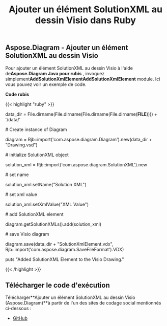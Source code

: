 ﻿---
title: Ajouter un élément SolutionXML au dessin Visio dans Ruby
type: docs
weight: 10
url: /fr/java/add-solutionxml-element-to-the-visio-drawing-in-ruby/
---
## **Aspose.Diagram - Ajouter un élément SolutionXML au dessin Visio**
 Pour ajouter un élément SolutionXML au dessin Visio à l'aide de**Aspose.Diagram Java pour rubis** , invoquez simplement**AddSolutionXmlElementAddSolutionXmlElement** module. Ici vous pouvez voir un exemple de code.

**Code rubis**

{{< highlight "ruby" >}}

 data_dir = File.dirname(File.dirname(File.dirname(File.dirname(__FILE__)))) + '/data/'

\# Create instance of Diagram

diagram = Rjb::import('com.aspose.diagram.Diagram').new(data_dir + "Drawing.vsd")

\# initialize SolutionXML object

solution_xml = Rjb::import('com.aspose.diagram.SolutionXML').new

\# set name

solution_xml.setName("Solution XML")

\# set xml value

solution_xml.setXmlValue("XML Value")

\# add SolutionXML element

diagram.getSolutionXMLs().add(solution_xml)

\# save Visio diagram

diagram.save(data_dir + "SolutionXmlElement.vdx", Rjb::import('com.aspose.diagram.SaveFileFormat').VDX)

puts "Added SolutionXML Element to the Visio Drawing."

{{< /highlight >}}
## **Télécharger le code d'exécution**
 Télécharger**Ajouter un élément SolutionXML au dessin Visio (Aspose.Diagram)**à partir de l'un des sites de codage social mentionnés ci-dessous :

- [GitHub](https://github.com/asposediagram/Aspose.Diagram-for-Java/blob/master/Plugins/Aspose_Diagram_Java_for_Ruby/lib/asposediagramjava/SolutionXML/addsolutionxmlelement.rb)
